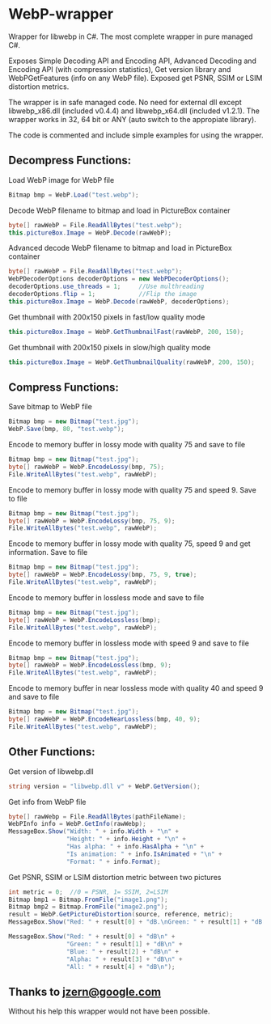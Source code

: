 # WebP-wrapper
Wrapper for libwebp in C#. The most complete wrapper in pure managed C#.

Exposes Simple Decoding API and Encoding API, Advanced Decoding and Encoding API (with compression statistics), Get version library and WebPGetFeatures (info on any WebP file). Exposed get PSNR, SSIM or LSIM distortion metrics.

The wrapper is in safe managed code. No need for external dll except libwebp_x86.dll (included v0.4.4) and libwebp_x64.dll (included v1.2.1). The wrapper works in 32, 64 bit or ANY (auto switch to the appropiate library).

The code is commented and include simple examples for using the wrapper.

## Decompress Functions:
Load WebP image for WebP file
```C#
Bitmap bmp = WebP.Load("test.webp");
```

Decode WebP filename to bitmap and load in PictureBox container
```C#
byte[] rawWebP = File.ReadAllBytes("test.webp");
this.pictureBox.Image = WebP.Decode(rawWebP);
```

Advanced decode WebP filename to bitmap and load in PictureBox container
```C#
byte[] rawWebP = File.ReadAllBytes("test.webp");
WebPDecoderOptions decoderOptions = new WebPDecoderOptions();
decoderOptions.use_threads = 1;     //Use multhreading
decoderOptions.flip = 1;   			//Flip the image
this.pictureBox.Image = WebP.Decode(rawWebP, decoderOptions);
```

Get thumbnail with 200x150 pixels in fast/low quality mode
```C#
this.pictureBox.Image = WebP.GetThumbnailFast(rawWebP, 200, 150);
```

Get thumbnail with 200x150 pixels in slow/high quality mode
```C#
this.pictureBox.Image = WebP.GetThumbnailQuality(rawWebP, 200, 150);
```


## Compress Functions:
Save bitmap to WebP file
```C#
Bitmap bmp = new Bitmap("test.jpg");
WebP.Save(bmp, 80, "test.webp");
```

Encode to memory buffer in lossy mode with quality 75 and save to file
```C#
Bitmap bmp = new Bitmap("test.jpg");
byte[] rawWebP = WebP.EncodeLossy(bmp, 75);
File.WriteAllBytes("test.webp", rawWebP); 
```

Encode to memory buffer in lossy mode with quality 75 and speed 9. Save to file
```C#
Bitmap bmp = new Bitmap("test.jpg");
byte[] rawWebP = WebP.EncodeLossy(bmp, 75, 9);
File.WriteAllBytes("test.webp", rawWebP); 
```

Encode to memory buffer in lossy mode with quality 75, speed 9 and get information. Save to file
```C#
Bitmap bmp = new Bitmap("test.jpg");
byte[] rawWebP = WebP.EncodeLossy(bmp, 75, 9, true);
File.WriteAllBytes("test.webp", rawWebP); 
```

Encode to memory buffer in lossless mode and save to file
```C#
Bitmap bmp = new Bitmap("test.jpg");
byte[] rawWebP = WebP.EncodeLossless(bmp);
File.WriteAllBytes("test.webp", rawWebP); 
```

Encode to memory buffer in lossless mode with speed 9 and save to file
```C#
Bitmap bmp = new Bitmap("test.jpg");
byte[] rawWebP = WebP.EncodeLossless(bmp, 9);
File.WriteAllBytes("test.webp", rawWebP); 
```

Encode to memory buffer in near lossless mode with quality 40 and speed 9 and save to file
```C#
Bitmap bmp = new Bitmap("test.jpg");
byte[] rawWebP = WebP.EncodeNearLossless(bmp, 40, 9);
File.WriteAllBytes("test.webp", rawWebP); 
```

## Other Functions:	
Get version of libwebp.dll
```C#
string version = "libwebp.dll v" + WebP.GetVersion();
```

Get info from WebP file
```C#
byte[] rawWebp = File.ReadAllBytes(pathFileName);
WebPInfo info = WebP.GetInfo(rawWebp);
MessageBox.Show("Width: " + info.Width + "\n" +
				"Height: " + info.Height + "\n" +
				"Has alpha: " + info.HasAlpha + "\n" +
				"Is animation: " + info.IsAnimated + "\n" +
				"Format: " + info.Format);
```

Get PSNR, SSIM or LSIM distortion metric between two pictures
```C#
int metric = 0;  //0 = PSNR, 1= SSIM, 2=LSIM
Bitmap bmp1 = Bitmap.FromFile("image1.png");
Bitmap bmp2 = Bitmap.FromFile("image2.png");
result = WebP.GetPictureDistortion(source, reference, metric);
MessageBox.Show("Red: " + result[0] + "dB.\nGreen: " + result[1] + "dB.\nBlue: " + result[2] + "dB.\nAlpha: " + result[3] + "dB.\nAll: " + result[4] + "dB.", "PSNR");

MessageBox.Show("Red: " + result[0] + "dB\n" +
                "Green: " + result[1] + "dB\n" +
                "Blue: " + result[2] + "dB\n" +
                "Alpha: " + result[3] + "dB\n" +
                "All: " + result[4] + "dB\n");
```


## Thanks to jzern@google.com
Without his help this wrapper would not have been possible.
